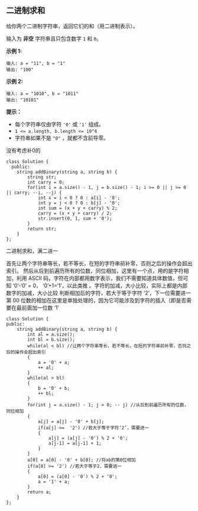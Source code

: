 ## 二进制求和

给你两个二进制字符串，返回它们的和（用二进制表示）。

输入为 **非空** 字符串且只包含数字 `1` 和 `0`。

 

**示例 1:**

```
输入: a = "11", b = "1"
输出: "100"
```

**示例 2:**

```
输入: a = "1010", b = "1011"
输出: "10101"
```

**提示：**

- 每个字符串仅由字符 `'0'` 或 `'1'` 组成。
- `1 <= a.length, b.length <= 10^4`
- 字符串如果不是 `"0"` ，就都不含前导零。

没有考虑补0的

```
class Solution {
  public:
    string addBinary(string a, string b) {
        string str;
        int carry = 0;
        for(int i = a.size() - 1, j = b.size() - 1; i >= 0 || j >= 0 || carry; --i, --j) {
            int x = i < 0 ? 0 : a[i] - '0';
            int y = j < 0 ? 0 : b[j] - '0';
            int sum = (x + y + carry) % 2;
            carry = (x + y + carry) / 2;
            str.insert(0, 1, sum + '0');
        }
        return str;
    }
};
```

二进制求和，满二进一

首先让两个字符串等长，若不等长，在短的字符串前补零，否则之后的操作会超出索引。
然后从后到前遍历所有的位数，同位相加，这里有一个点，用的是字符相加，利用 ASCII 码，字符在内部都用数字表示，我们不需要知道具体数值，但可知 ‘0’-‘0’ = 0， ‘0’+1=‘1’，以此类推 。字符的加减，大小比较，实际上都是内部数字的加减，大小比较
判断相加后的字符，若大于等于字符 ‘2’，下一位需要进一
第 00 位数的相加在这里是单独处理的，因为它可能涉及到字符的插入（即是否需要在最前面加一位数 ‘1’

```
class Solution {
public:
    string addBinary(string a, string b) {
        int al = a.size();
        int bl = b.size();
        while(al < bl) //让两个字符串等长，若不等长，在短的字符串前补零，否则之后的操作会超出索引
        {
            a = '0' + a;
            ++ al;
        }
        while(al > bl)
        {
            b = '0' + b;
            ++ bl;
        }
        for(int j = a.size() - 1; j > 0; -- j) //从后到前遍历所有的位数，同位相加
        {
            a[j] = a[j] - '0' + b[j];
            if(a[j] >=  '2') //若大于等于字符‘2’，需要进一
            {
                a[j] = (a[j] - '0') % 2 + '0';
                a[j-1] = a[j-1] + 1;
            }
        }
        a[0] = a[0] - '0' + b[0]; //将ab的第0位相加
        if(a[0] >= '2') //若大于等于2，需要进一
        {
            a[0] = (a[0] - '0') % 2 + '0';
            a = '1' + a;
        }
        return a;
    }
};
```

